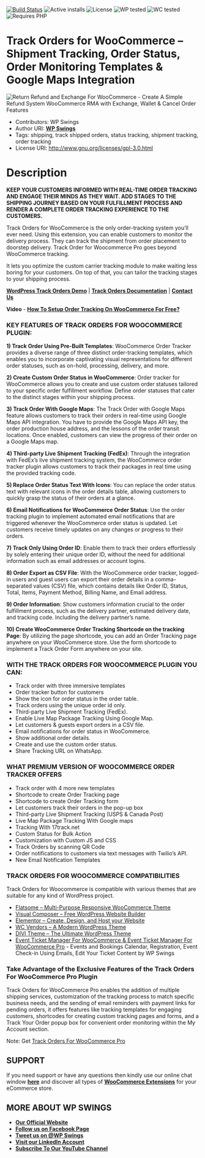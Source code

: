 [![Build Status](https://img.shields.io/travis/twbs/bootstrap/v4-dev.svg)](https://travis-ci.org/twbs/bootstrap) ![Active installs](https://img.shields.io/badge/Active-4000%2B-brightgreen) ![License](https://img.shields.io/badge/License-GPLv3%20or%20later-yellowgreen) ![WP tested](https://img.shields.io/badge/WP%20tested-6.6.2-brightgreen) ![WC tested](https://img.shields.io/badge/WC%20tested-9.3.3-brightgreen) ![Requires PHP](https://img.shields.io/badge/Requires%20PHP-7.2.0-blue)
# Track Orders for WooCommerce – Shipment Tracking, Order Status, Order Monitoring Templates & Google Maps Integration
![Return Refund and Exchange For WooCommerce - Create A Simple Refund System WooCommerce RMA with Exchange, Wallet & Cancel Order Features](https://ps.w.org/track-orders-for-woocommerce/assets/banner-772x250.png?rev=2672154)
* Contributors: WP Swings
* Author URI: [**WP Swings**](https://wpswings.com/?utm_source=wpswings-official&utm_medium=rma-github-page&utm_campaign=wpswings-official)
* Tags: shipping, track shipped orders, status tracking, shipment tracking, order tracking
* License URI: http://www.gnu.org/licenses/gpl-3.0.html


# Description

**KEEP YOUR CUSTOMERS INFORMED WITH REAL-TIME ORDER TRACKING AND ENGAGE THEIR MINDS AS THEY WAIT. ADD STAGES TO THE SHIPPING JOURNEY BASED ON YOUR FULFILLMENT PROCESS AND RENDER A COMPLETE ORDER TRACKING EXPERIENCE TO THE CUSTOMERS.**


Track Orders for WooCommerce is the only order-tracking system you’ll ever need. Using this extension, you can enable customers to monitor the delivery process. They can track the shipment from order placement to doorstep delivery. Track Order for Woocommerce Pro goes beyond WooCommerce tracking.


It lets you optimize the custom carrier tracking module to make waiting less boring for your customers. On top of that, you can tailor the tracking stages to your shipping process.


[**WordPress Track Orders Demo**](https://demo.wpswings.com/track-orders-for-woocommerce-pro/?utm_source=ot-github&utm_medium=referral&utm_campaign=ot-frontend-demo) | [**Track Orders Documentation**](https://https://docs.wpswings.com/track-orders-for-woocommerce/?utm_source=ot-github&utm_medium=referral&utm_campaign=ot-doc) | [**Contact Us**](https://wpswings.com/contact-us/?utm_source=ot-github&utm_medium=referral&utm_campaign=contactus)

**Video** - [**How To Setup Order Tracking On WooCommerce For Free?**](https://youtu.be/tQ5tJTjDJTE?si=yiAB_n5WpevrmzqH)

### KEY FEATURES OF TRACK ORDERS FOR WOOCOMMERCE PLUGIN:

**1) Track Order Using Pre-Built Templates**: WooCommerce Order Tracker provides a diverse range of three distinct order-tracking templates, which enables you to incorporate captivating visual representations for different order statuses, such as on-hold, processing, delivery, and more.

**2) Create Custom Order Status in WooCommerce**:
Order tracker for WooCommerce allows you to create and use custom order statuses tailored to your specific order fulfillment workflow. Define order statuses that cater to the distinct stages within your shipping process.

**3) Track Order With Google Maps**:
The Track Order with Google Maps feature allows customers to track their orders in real-time using Google Maps API integration. You have to provide the Google Maps API key, the order production house address, and the lessons of the order transit locations. Once enabled, customers can view the progress of their order on a Google Maps map.

**4) Third-party Live Shipment Tracking (FedEx)**:
Through the integration with FedEx’s live shipment tracking system, the WooCommerce order tracker plugin allows customers to track their packages in real time using the provided tracking code.

**5) Replace Order Status Text With Icons**:
You can replace the order status text with relevant icons in the order details table, allowing customers to quickly grasp the status of their orders at a glance.

**6) Email Notifications for WooCommerce Order Status**:
Use the order tracking plugin to implement automated email notifications that are triggered whenever the WooCommerce order status is updated. Let customers receive timely updates on any changes or progress to their orders.

**7) Track Only Using Order ID**:
Enable them to track their orders effortlessly by solely entering their unique order ID, without the need for additional information such as email addresses or account logins.

**8) Order Export as CSV File**:
With the WooCommerce order tracker, logged-in users and guest users can export their order details in a comma-separated values (CSV) file, which contains details like Order ID, Status, Total, Items, Payment Method, Billing Name, and Email address.

**9) Order Information**:
Show customers information crucial to the order fulfillment process, such as the delivery partner, estimated delivery date, and tracking code. Including the delivery partner’s name.

**10) Create WooCommerce Order Tracking Shortcode on the tracking Page**:
By utilizing the page shortcode, you can add an Order Tracking page anywhere on your WooCommerce store. Use the form shortcode to implement a Track Order Form anywhere on your site.

### WITH THE TRACK ORDERS FOR WOOCOMMERCE PLUGIN YOU CAN:
  

- Track order with three immersive templates
- Order tracker button for customers
- Show the icon for order status in the order table.
- Track orders using the unique order id only.
- Third-party Live Shipment Tracking (FedEx).
- Enable Live Map Package Tracking Using Google Map.
- Let customers & guests export orders in a CSV file.
- Email notifications for order status in WooCommerce.
- Show additional order details.
- Create and use the custom order status.
- Share Tracking URL on WhatsApp.

### WHAT PREMIUM VERSION OF WOOCOMMERCE ORDER TRACKER OFFERS

- Track order with 4 more new templates
- Shortcode to create Order Tracking page
- Shortcode to create Order Tracking form
- Let customers track their orders in the pop-up box
- Third-party Live Shipment Tracking (USPS & Canada Post)
- Live Map Package Tracking With Google maps
- Tracking With 17track.net
- Custom Status for Bulk Action
- Customization with Custom JS and CSS
- Track Orders by scanning QR Code
- Order notifications to customers via text messages with Twilio’s API.
- New Email Notification Templates

### TRACK ORDERS FOR WOOCOMMERCE COMPATIBILITIES


Track Orders for Woocommerce is compatible with various themes that are suitable for any kind of WordPress project.

- [Flatsome – Multi-Purpose Responsive WooCommerce Theme](https://flatsome.info/)
- [Visual Composer – Free WordPress Website Builder](https://visualcomposer.com/)
- [Elementor – Create, Design, and Host your Website](https://elementor.com/)
- [WC Vendors – A Modern WordPress Theme](https://www.wcvendors.com/themes/)
- [DIVI Theme – The Ultimate WordPress Theme](https://www.elegantthemes.com/gallery/divi/)
- [Event Ticket Manager For WooCommerce & Event Ticket Manager For WooCommerce Pro](https://wordpress.org/plugins/event-tickets-manager-for-woocommerce/) - Events and Bookings Calendar, Registration, Event Check-in Using Emails, Edit Your Ticket Content by WP Swings


### Take Advantage of the Exclusive Features of the Track Orders For WooCommerce Pro Plugin

Track Orders for WooCommerce Pro enables the addition of multiple shipping services, customization of the tracking process to match specific business needs, and the sending of email reminders with payment links for pending orders, it offers features like tracking templates for engaging customers, shortcodes for creating custom tracking pages and forms, and a Track Your Order popup box for convenient order monitoring within the My Account section.

Note: Get [Track Orders For WooCommerce Pro](https://wpswings.com/product/track-orders-for-woocommerce-pro/?utm_source=ot-github&utm_medium=referral&utm_campaign=ot-pro)


## SUPPORT

If you need support or have any questions then kindly use our online chat window [**here**](https://wpswings.com/?utm_source=ot-github&utm_medium=referral&utm_campaign=ot-support) and discover all types of [**WooCommerce Extensions**](https://wpswings.com/woocommerce-plugins/?utm_source=ot-github&utm_medium=referral&utm_campaign=wpswings-plugins) for your eCommerce store.


## MORE ABOUT WP SWINGS

* [**Our Official Website**](https://wpswings.com/?utm_source=ot-github&utm_medium=referral&utm_campaign=wpswings-official)
* [**Follow us on Facebook Page**](https://www.facebook.com/wpswings)
* [**Tweet us on @WP Swings**](https://twitter.com/wpswings)
* [**Visit our LinkedIn Account**](https://www.linkedin.com/company/77072505/admin/)
* [**Subscribe To Our YouTube Channel**](https://www.youtube.com/channel/UC7nYNf0JETOwW3GOD_EW2Ag)
